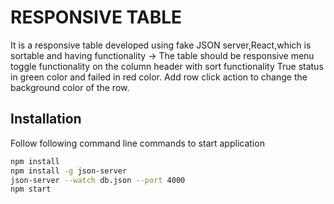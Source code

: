 # RESPONSIVE TABLE

It is a responsive table developed using fake JSON server,React,which is sortable and having functionality ->
The table should be responsive menu toggle functionality on the column header with sort functionality True status in green color and failed in red color. Add row click action to change the background color of the row.

## Installation

Follow following command line commands to start application

```bash
npm install
npm install -g json-server
json-server --watch db.json --port 4000
npm start
```
